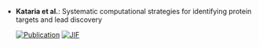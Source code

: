 



- **Kataria et al.**: Systematic computational strategies for identifying protein targets and lead discovery  

    [![Publication](https://img.shields.io/badge/Publication-Citations:1-blue?style=for-the-badge&logo=bookstack)](https://doi.org/10.1039/D4MD00223G) 
    [![JIF](https://img.shields.io/badge/Impact_Factor-4.10-purple?style=for-the-badge&logo=academia)](https://doi.org/10.1039/D4MD00223G)


